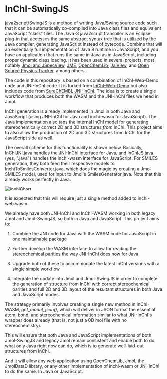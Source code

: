 # InChI-SwingJS

java2script/SwingJS is a method of writing Java/Swing source code such that it can be automatically co-compiled into Java class files and equivalent JavaScript "class" files. The Java-8 java2script transpiler is an Eclipse plug-in that accesses the same abstract syntax tree that is utilized by the Java compiler, generating JavaScript instead of bytecode. Combine that will an essentially full implementation of Java 8 runtime in JavaScript, and you have an application that runs the same in Java as in JavaScript, including proper dynamic class loading. It has been used in several projects, most notably [Jmol and JSpecView](https://github.com/BobHanson/Jmol-SwingJS), [JME](https://github.com/BobHanson/JME-SwingJS), [OpenChemLib](https://github.com/BobHanson/OCL-SwingJS), [JalView](https://www.jalview.org), and [Open Source Physics Tracker](https://physlets.org/tracker/), among others. 

The code in this repository is based on a combination of InChI-Web-Demo code and JNI-InChI code. It is forked from [InChI-Web-Demo](https://github.com/IUPAC-InChI/InChI-Web-Demo) but also includes code from [SureChEMBL JNI-InChI](https://github.com/SureChEMBL/jni-inchi). The idea is to create a single workflow that produces both the WASM and the JNI-InChI files we need in Jmol.

InChI generation is already implemented in Jmol in both Java and JavaScript (using JNI-InChI for Java and inchi-wasm for JavaScript). The Java implementation also taps the internal InChI model for generating stereochemically correct 2D and 3D structures *from* InChI. This project aims to also allow the production of 2D and 3D structures from InChI for the JavaScript side as well. 

The overall scheme for this functionality is shown below. Basically, InChIJNI.java handles the JNI-InChI interface for Java, and InChIJS.java (yes, ".java") handles the inchi-wasm interface for JavaScript. For SMILES generation, they both feed their respective models to InchiToSmilesConverter.java, which does the magic by creating a Jmol SMILES model, used for input to Jmol's SmilesGenerator.java. Note that this already works perfectly in Java.

![inchiChart](https://github.com/user-attachments/assets/5143fe27-c88b-4bdc-a003-83e967818ff8)

It is expected that this will require just a single method added to inchi-web.wasm. 

We already have both JNI-InChI and InChI-WASM working in both legacy Jmol and Jmol-SwingJS, so both in Java and JavaScript. This project aims to:

1) Combine the JNI code for Java with the WASM code for JavaScript in one maintainable package

2) Further develop the WASM interface to allow for reading the stereochemical parities the way JNI-InChI does now for Java

3) Upgrade both of these to accommodate the latest InChI versions with a single simple workflow

4) Integrate the update into Jmol and Jmol-SwingJS in order to complete the generation of structure from InChI with correct stereochemical parities and full 2D and 3D layout of the resultant structures in both Java and JavaScript modes. 

The strategy primarily involves creating a single new method in InChI-WASM, *get_model_json()*, which will deliver in JSON format the essential atom, bond, and stereochemical information similar to what JNI-InChI's wrapper does already (that is, not just a 0D mol file with no stereochemistry). 

This will ensure that both Java and JavaScript implementations of both Jmol-SwingJS and legacy Jmol remain consistent and enable both to do what only Java right now can do, which is to generate well-laid-out structures from InChI.  

And it will allow any web application using OpenChemLib, Jmol, the JmolDataD library, or any other implementation of inchi-wasm or JNI-InChI to do the same. In Java or JavaScript.

    
